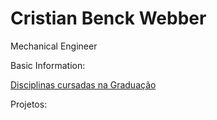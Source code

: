# Cristian Benck Webber
Mechanical Engineer

Basic Information:

[Disciplinas cursadas na Graduação](https://github.com/WebberAI/Info/blob/main/Disciplinas%20UCS.ipynb)

Projetos:
